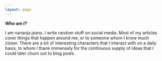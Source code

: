 ```yaml
---
layout: page
---
```



_**Who am I?**_

I am nananja jeans. I write random stuff on social media. Most of my articles cover things that happen around me, or to someone whom I know much closer. There are a lot of interesting characters that I interact with on a daily basis, to whom I thank immensely for the continuous supply of ideas that I could later churn out to blog posts. 































